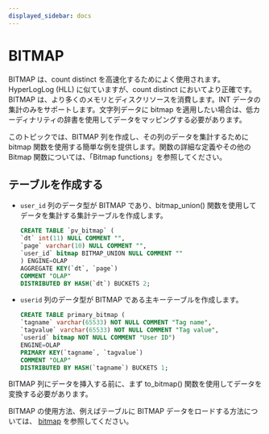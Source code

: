 ```yaml
---
displayed_sidebar: docs
---
```


# BITMAP

BITMAP は、count distinct を高速化するためによく使用されます。HyperLogLog (HLL) に似ていますが、count distinct においてより正確です。BITMAP は、より多くのメモリとディスクリソースを消費します。INT データの集計のみをサポートします。文字列データに bitmap を適用したい場合は、低カーディナリティの辞書を使用してデータをマッピングする必要があります。

このトピックでは、BITMAP 列を作成し、その列のデータを集計するために bitmap 関数を使用する簡単な例を提供します。関数の詳細な定義やその他の Bitmap 関数については、「Bitmap functions」を参照してください。

## テーブルを作成する

- `user_id` 列のデータ型が BITMAP であり、bitmap_union() 関数を使用してデータを集計する集計テーブルを作成します。

    ```SQL
    CREATE TABLE `pv_bitmap` (
    `dt` int(11) NULL COMMENT "",
    `page` varchar(10) NULL COMMENT "",
    `user_id` bitmap BITMAP_UNION NULL COMMENT ""
    ) ENGINE=OLAP
    AGGREGATE KEY(`dt`, `page`)
    COMMENT "OLAP"
    DISTRIBUTED BY HASH(`dt`) BUCKETS 2;
    ```

- `userid` 列のデータ型が BITMAP である主キーテーブルを作成します。

    ```SQL
    CREATE TABLE primary_bitmap (
    `tagname` varchar(65533) NOT NULL COMMENT "Tag name",
    `tagvalue` varchar(65533) NOT NULL COMMENT "Tag value",
    `userid` bitmap NOT NULL COMMENT "User ID")
    ENGINE=OLAP
    PRIMARY KEY(`tagname`, `tagvalue`)
    COMMENT "OLAP"
    DISTRIBUTED BY HASH(`tagname`) BUCKETS 1;
    ```

BITMAP 列にデータを挿入する前に、まず to_bitmap() 関数を使用してデータを変換する必要があります。

BITMAP の使用方法、例えばテーブルに BITMAP データをロードする方法については、 [bitmap](../../sql-functions/aggregate-functions/bitmap.md) を参照してください。